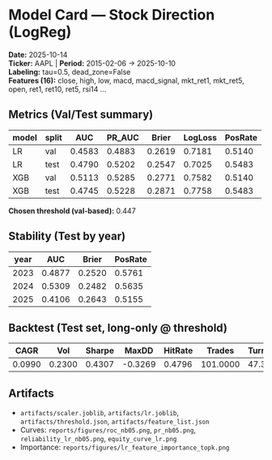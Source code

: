 # Model Card — Stock Direction (LogReg)
**Date:** 2025-10-14  
**Ticker:** AAPL | **Period:** 2015-02-06 → 2025-10-10  
**Labeling:** tau=0.5, dead_zone=False  
**Features (16):** close, high, low, macd, macd_signal, mkt_ret1, mkt_ret5, open, ret1, ret10, ret5, rsi14 ...

## Metrics (Val/Test summary)
| model | split | AUC | PR_AUC | Brier | LogLoss | PosRate |
| --- | --- | --- | --- | --- | --- | --- |
| LR | val | 0.4583 | 0.4883 | 0.2619 | 0.7181 | 0.5140 |
| LR | test | 0.4790 | 0.5202 | 0.2547 | 0.7025 | 0.5483 |
| XGB | val | 0.5113 | 0.5285 | 0.2771 | 0.7582 | 0.5140 |
| XGB | test | 0.4745 | 0.5228 | 0.2871 | 0.7758 | 0.5483 |

**Chosen threshold (val-based):** 0.447

## Stability (Test by year)
| year | AUC | Brier | PosRate |
| --- | --- | --- | --- |
| 2023 | 0.4877 | 0.2520 | 0.5761 |
| 2024 | 0.5309 | 0.2482 | 0.5635 |
| 2025 | 0.4106 | 0.2643 | 0.5155 |

## Backtest (Test set, long-only @ threshold)
| CAGR | Vol | Sharpe | MaxDD | HitRate | Trades | TurnoverYr |
| --- | --- | --- | --- | --- | --- | --- |
| 0.0990 | 0.2300 | 0.4307 | -0.3269 | 0.4796 | 101.0000 | 47.3086 |

## Artifacts
- `artifacts/scaler.joblib`, `artifacts/lr.joblib`, `artifacts/threshold.json`, `artifacts/feature_list.json`
- Curves: `reports/figures/roc_nb05.png`, `pr_nb05.png`, `reliability_lr_nb05.png`, `equity_curve_lr.png`
- Importance: `reports/figures/lr_feature_importance_topk.png`
